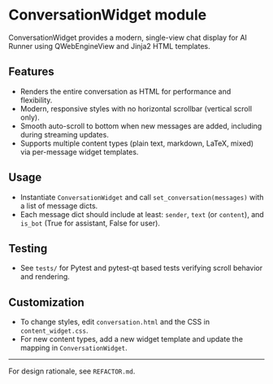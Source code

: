 # ConversationWidget module

ConversationWidget provides a modern, single-view chat display for AI Runner using QWebEngineView and Jinja2 HTML templates.

## Features
- Renders the entire conversation as HTML for performance and flexibility.
- Modern, responsive styles with no horizontal scrollbar (vertical scroll only).
- Smooth auto-scroll to bottom when new messages are added, including during streaming updates.
- Supports multiple content types (plain text, markdown, LaTeX, mixed) via per-message widget templates.

## Usage
- Instantiate `ConversationWidget` and call `set_conversation(messages)` with a list of message dicts.
- Each message dict should include at least: `sender`, `text` (or `content`), and `is_bot` (True for assistant, False for user).

## Testing
- See `tests/` for Pytest and pytest-qt based tests verifying scroll behavior and rendering.

## Customization
- To change styles, edit `conversation.html` and the CSS in `content_widget.css`.
- For new content types, add a new widget template and update the mapping in `ConversationWidget`.

---

For design rationale, see `REFACTOR.md`.
